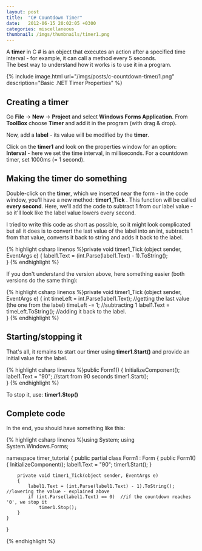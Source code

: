 ```yaml
---
layout: post
title:  "C# Countdown Timer"
date:   2012-06-15 20:02:05 +0300
categories: miscellaneous
thumbnail: /imgs/thumbnails/timer1.png
---
```


A **timer** in C # is an object that executes an action after a specified time interval - for example, it can call a method every 5 seconds.  
The best way to understand how it works is to use it in a program.

{% include image.html url="/imgs/posts/c-countdown-timer/1.png" description="Basic .NET Timer Properties" %}

## Creating a timer

Go **File** -> **New** -> **Project** and select **Windows Forms Application**. From **ToolBox** choose **Timer** and add it in the program (with drag & drop).

Now, add a **label** - its value will be modified by the **timer**.

Click on the **timer1** and look on the properties window for an option:  
  **Interval** - here we set the time interval, in milliseconds. For a countdown timer, set 1000ms (= 1 second).

## Making the timer do something

Double-click on the **timer**, which we inserted near the form - in the code window, you'll have a new method: **timer1_Tick** . This function will be called **every second**. Here, we'll add the code to subtract 1 from our label value - so it'll look like the label value lowers every second.

I tried to write this code as short as possible, so it might look complicated but all it does is to convert the last value of the label into an int, subtracts 1 from that value, converts it back to string and adds it back to the label.

{% highlight csharp linenos %}private void timer1_Tick (object sender, EventArgs e)
{
      label1.Text = (int.Parse(label1.Text) - 1).ToString();     
} {% endhighlight %}

If you don't understand the version above, here something easier (both versions do the same thing):

{% highlight csharp linenos %}private void timer1_Tick (object sender, EventArgs e)
{
      int timeLeft = int.Parse(label1.Text);  //getting the last value (the one from the label)
      timeLeft -= 1; //subtracting 1
      label1.Text = timeLeft.ToString();  //adding it back to the label.      
} {% endhighlight %}

## Starting/stopping it

That's all, it remains to start our timer using **timer1.Start()** and provide an initial value for the label.

{% highlight csharp linenos %}public Form1()
{
      InitializeComponent();
      label1.Text = "90"; //start from 90 seconds
      timer1.Start();  
} {% endhighlight %}

To stop it, use: **timer1.Stop()**

## Complete code

In the end, you should have something like this:

{% highlight csharp linenos %}using System;
using System.Windows.Forms;

namespace timer_tutorial
{
    public partial class Form1 : Form
    {
        public Form1()
        {
            InitializeComponent();
            label1.Text = "90";
            timer1.Start();
        }

        private void timer1_Tick(object sender, EventArgs e)
        {
            label1.Text = (int.Parse(label1.Text) - 1).ToString(); //lowering the value - explained above
            if (int.Parse(label1.Text) == 0)  //if the countdown reaches '0', we stop it
                timer1.Stop();
        }
    }
}

{% endhighlight %}